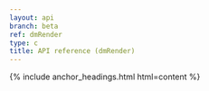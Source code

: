 ```yaml
---
layout: api
branch: beta
ref: dmRender
type: c
title: API reference (dmRender)
---
```

{% include anchor_headings.html html=content %}